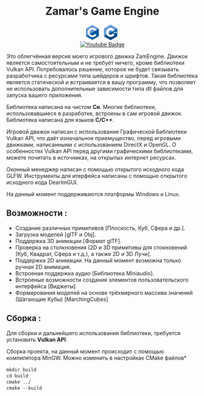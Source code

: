 <div align="center">  
  <h1> Zamar's Game Engine</h1>
  <img src="https://github.com/devicons/devicon/blob/master/icons/c/c-original.svg" title="C" alt="C" width="40" height="40"/>&nbsp;
  <img src="https://github.com/devicons/devicon/blob/master/icons/cplusplus/cplusplus-original.svg" title="C++" alt="C++" width="40" height="40"/>&nbsp;

  <div id="badges">
    <a href="https://www.youtube.com/channel/UCNJLDb9DbwjV7bNLtKzpajQ">
      <img src="https://img.shields.io/badge/YouTube-red?style=for-the-badge&logo=youtube&logoColor=white" alt="Youtube Badge"/>
    </a>
  </div>
</div>

Это облегчённая версия моего игрового движка ZamEngine. Движок является самостоятельным и не требует ничего, кроме библиотеки Vulkan API.
Потребовалось решение, которое не будет связывать разработчика с ресурсами типа шейдеров и шрифтов. 
Такая библиотека является статической и встраивается в вашу программу, что позволяет не использовать дополнительные зависимости типа dll файлов для запуска вашего приложения.

Библиотека написана на чистом **Си**. Многие библиотеки, использовавшиеся в разработке, встроены в сам игровой движок. 
Библиотека написана для языков **С/С++**.

Игровой движок написан с использование Графической Библиотеки Vulkan API, что даёт изначальное приемущество, 
перед игровыми движками, написанными с использованием DirectX и OpenGL. О особенностях Vulkan API перед другими графическими библиотеками, можете почитать
в источниках, на открытых интернет ресурсах.

Оконный менеджер написан с помощью открытого исходного кода GLFW.
Инструменты для итерфейса написаны с помощью открытого исходного кода DearImGUI.

На данный момент поддерживаются платформы Windows и Linux.

## Возможности :
- Создание различных примитивов [Плоскость, Куб, Сфера и др.].
- Загрузка моделей [glTF и Obj]. 
- Поддержка 3D анимации [Формат glTF].
- Проверка на столкновения [2D и 3D примитивы для стокновений (Куб, Квадрат, Сфера и т.д.), а также 2D и 3D Лучи].
- Поддержка 2D анимации. На  данный момент возможна только ручная 2D анимация.
- Встроеная поддержка аудио [Библиотека Miniaudio].
- Встроеные возможности создания элементов пользовательского интерфейса [Виджеты].
- Формирования моделей на основе трёхмерного массива значений (Шагающие Кубы) [MarchingCubes]


## Сборка :

Для сборки и дальнейшего использования библиотеки, требуется установить **Vulkan API**.

Сборка проекта, на данный момент происходит с помощью компилятора MinGW. Можно изменить в настройках CMake файлов*

    mkdir build
    cd build
    cmake ../
    cmake --build

